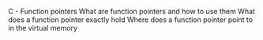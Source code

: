 C - Function pointers
What are function pointers and how to use them
What does a function pointer exactly hold
Where does a function pointer point to in the virtual memory